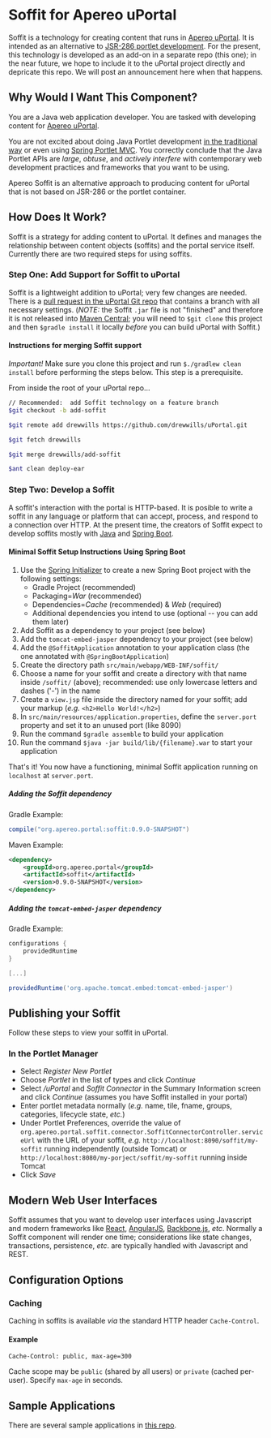 # Soffit for Apereo uPortal

Soffit is a technology for creating content that runs in [Apereo uPortal](https://www.apereo.org/projects/uportal).  It is intended as an alternative to [JSR-286 portlet development](https://jcp.org/en/jsr/detail?id=286).  For the present, this technology is developed as an add-on in a separate repo (this one);  in the near future, we hope to include it to the uPortal project directly and depricate this repo.  We will post an announcement here when that happens.

## Why Would I Want This Component?

You are a Java web application developer.  You are tasked with developing content for [Apereo uPortal](https://www.apereo.org/projects/uportal).

You are not excited about doing Java Portlet development [in the traditional way](http://www.theserverside.com/tutorial/JSR-286-development-tutorial-An-introduction-to-portlet-programming) or even using [Spring Portlet MVC](http://docs.spring.io/autorepo/docs/spring/3.2.x/spring-framework-reference/html/portlet.html).  You correctly conclude that the Java Portlet APIs are _large_, _obtuse_, and _actively interfere_ with contemporary web development practices and frameworks that you want to be using.

Apereo Soffit is an alternative approach to producing content for uPortal that is not based on JSR-286 or the portlet container.

## How Does It Work?

Soffit is a strategy for adding content to uPortal.  It defines and manages the relationship between content objects (soffits) and the portal service itself.  Currently there are two required steps for using soffits.

### Step One:  Add Support for Soffit to uPortal

Soffit is a lightweight addition to uPortal;  very few changes are needed.  There is a [pull request in the uPortal Git repo](https://github.com/Jasig/uPortal/pull/665) that contains a branch with all necessary settings.  (*NOTE:*  the Soffit `.jar` file is not "finished" and therefore it is not released into [Maven Central](http://search.maven.org/);  you will need to `$git clone` this project and then `$gradle install` it locally *before* you can build uPortal with Soffit.)

#### Instructions for merging Soffit support

*Important!*  Make sure you clone this project and run `$./gradlew clean install` before performing the steps below.  This step is a prerequisite.

From inside the root of your uPortal repo...

``` bash
// Recommended:  add Soffit technology on a feature branch
$git checkout -b add-soffit

$git remote add drewwills https://github.com/drewwills/uPortal.git

$git fetch drewwills

$git merge drewwills/add-soffit

$ant clean deploy-ear
```

### Step Two:  Develop a Soffit

A soffit's interaction with the portal is HTTP-based.  It is posible to write a soffit in any language or platform that can accept, process, and respond to a connection over HTTP.  At the present time, the creators of Soffit expect to develop soffits mostly with [Java](http://www.oracle.com/technetwork/java/index.html) and [Spring Boot](http://projects.spring.io/spring-boot/).

#### Minimal Soffit Setup Instructions Using Spring Boot

1. Use the [Spring Initializer](https://start.spring.io/) to create a new Spring Boot project with the following settings:
    * Gradle Project (recommended)
    * Packaging=*War* (recommended)
    * Dependencies=*Cache* (recommended) & *Web* (required)
    * Additional dependencies you intend to use (optional -- you can add them later)
1. Add Soffit as a dependency to your project (see below)
1. Add the `tomcat-embed-jasper` dependency to your project (see below)
1. Add the `@SoffitApplication` annotation to your application class (the one annotated with `@SpringBootApplication`)
1. Create the directory path `src/main/webapp/WEB-INF/soffit/`
1. Choose a name for your soffit and create a directory with that name inside `/soffit/` (above);  recommended:  use only lowercase letters and dashes ('-') in the name
1. Create a `view.jsp` file inside the directory named for your soffit;  add your markup (_e.g._ `<h2>Hello World!</h2>`)
1. In `src/main/resources/application.properties`, define the `server.port` property and set it to an unused port (like 8090)
1. Run the command `$gradle assemble` to build your application
1. Run the command `$java -jar build/lib/{filename}.war` to start your application

That's it!  You now have a functioning, minimal Soffit application running on `localhost` at `server.port`.

##### Adding the Soffit dependency

Gradle Example:

``` gradle
compile("org.apereo.portal:soffit:0.9.0-SNAPSHOT")
```

Maven Example:

``` xml
<dependency>
    <groupId>org.apereo.portal</groupId>
    <artifactId>soffit</artifactId>
    <version>0.9.0-SNAPSHOT</version>
</dependency>
```

##### Adding the `tomcat-embed-jasper` dependency

Gradle Example:

``` gradle
configurations {
    providedRuntime
}

[...]

providedRuntime('org.apache.tomcat.embed:tomcat-embed-jasper')
```

## Publishing your Soffit

Follow these steps to view your soffit in uPortal.

### In the Portlet Manager

* Select _Register New Portlet_
* Choose _Portlet_ in the list of types and click _Continue_
* Select _/uPortal_ and _Soffit Connector_ in the Summary Information screen and click _Continue_ (assumes you have Soffit installed in your portal)
* Enter portlet metadata normally (_e.g._ name, tile, fname, groups, categories, lifecycle state, _etc._)
* Under Portlet Preferences, override the value of `org.apereo.portal.soffit.connector.SoffitConnectorController.serviceUrl` with the URL of your soffit, _e.g._ `http://localhost:8090/soffit/my-soffit` running independently (outside Tomcat) or `http://localhost:8080/my-porject/soffit/my-soffit` running inside Tomcat
* Click _Save_

## Modern Web User Interfaces

Soffit assumes that you want to develop user interfaces using Javascript and modern frameworks like [React](https://facebook.github.io/react/), [AngularJS](https://angularjs.org/), [Backbone.js](http://backbonejs.org/), _etc_.  Normally a Soffit component will render one time;  considerations like state changes, transactions, persistence, _etc_. are typically handled with Javascript and REST.

## Configuration Options

### Caching

Caching in soffits is available _via_ the standard HTTP header `Cache-Control`.

#### Example

``` http
Cache-Control: public, max-age=300
```

Cache scope may be `public` (shared by all users) or `private` (cached per-user).  Specify `max-age` in seconds.

## Sample Applications

There are several sample applications in [this repo](https://github.com/drewwills/soffit-samples).

